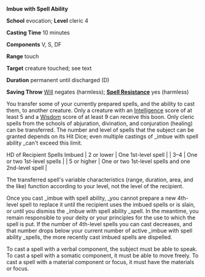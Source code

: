  **Imbue with Spell Ability**

**School** evocation; **Level** cleric 4

**Casting Time** 10 minutes

**Components** V, S, DF

**Range** touch

**Target** creature touched; see text

**Duration** permanent until discharged (D)

**Saving Throw** [Will](../combat.html#_will) negates (harmless); **[Spell Resistance](../glossary.html#_spell-resistance)** yes (harmless)

You transfer some of your currently prepared spells, and the ability to cast them, to another creature. Only a creature with an [Intelligence](../gettingStarted.html#_intelligence) score of at least 5 and a [Wisdom](../gettingStarted.html#_wisdom) score of at least 9 can receive this boon. Only cleric spells from the schools of abjuration, divination, and conjuration (healing) can be transferred. The number and level of spells that the subject can be granted depends on its Hit Dice; even multiple castings of _imbue with spell ability _can't exceed this limit.

<thead><tr>
<th>HD of Recipient</th>
<th>Spells Imbued</th>
</tr></thead>| 2 or lower | One 1st-level spell |
| 3–4 | One or two 1st-level spells |
| 5 or higher | One or two 1st-level spells and one 2nd-level spell |

The transferred spell's variable characteristics (range, duration, area, and the like) function according to your level, not the level of the recipient.

Once you cast _imbue with spell ability, _you cannot prepare a new 4th-level spell to replace it until the recipient uses the imbued spells or is slain, or until you dismiss the _imbue with spell ability _spell. In the meantime, you remain responsible to your deity or your principles for the use to which the spell is put. If the number of 4th-level spells you can cast decreases, and that number drops below your current number of active _imbue with spell ability _spells, the more recently cast imbued spells are dispelled.

To cast a spell with a verbal component, the subject must be able to speak. To cast a spell with a somatic component, it must be able to move freely. To cast a spell with a material component or focus, it must have the materials or focus.

